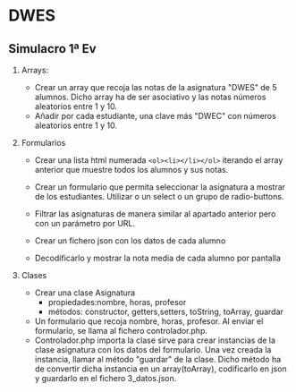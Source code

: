 # DWES

## Simulacro 1ª Ev

1. Arrays:

   - Crear un array que recoja las notas de la asignatura "DWES" de 5 alumnos. Dicho array ha de ser asociativo y las notas números aleatorios entre 1 y 10.
   - Añadir por cada estudiante, una clave más "DWEC" con números aleatorios entre 1 y 10.

2. Formularios

   - Crear una lista html numerada `<ol><li></li></ol>` iterando el array anterior que muestre todos los alumnos y sus notas.
   - Crear un formulario que permita seleccionar la asignatura a mostrar de los estudiantes. Utilizar o un select o un grupo de radio-buttons.
   - Filtrar las asignaturas de manera similar al apartado anterior pero con un parámetro por URL.
   - Crear un fichero json con los datos de cada alumno

   - Decodificarlo y mostrar la nota media de cada alumno por pantalla

3. Clases
   - Crear una clase Asignatura
     - propiedades:nombre, horas, profesor
     - métodos: constructor, getters,setters, toString, toArray, guardar
   - Un formulario que recoja nombre, horas, profesor. Al enviar el formulario, se llama al fichero controlador.php.
   - Controlador.php importa la clase sirve para crear instancias de la clase asignatura con los datos del formulario. Una vez creada la instancia, llamar al método "guardar" de la clase. Dicho método ha de convertir dicha instancia en un array(toArray), codificarlo en json y guardarlo en el fichero 3_datos.json.
